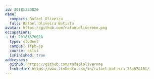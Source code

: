 ```yaml
---
id: 20181370020
name:
  compact: Rafael Oliveira
  full: Rafael Oliveira Batista
avatar: https://github.com/rafaeloliverone.png
occupations:
- id: 20181370020
  type: student
  campus: ifpb-jp
  course: cstsi
  isFinished: true
addresses:
  github: https://github.com/rafaeloliverone
  linkedin: https://www.linkedin.com/in/rafael-batista-13a678181/
---
```

